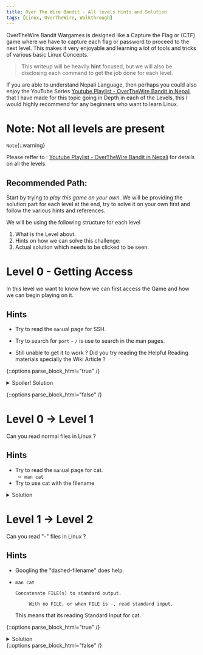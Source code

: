 ```yaml
---
title: Over The Wire Bandit - All levels Hints and Solution
tags: [Linux, OverTheWire, Walkthrough]
---
```


OverTheWire Bandit Wargames is designed like a Capture the Flag or (CTF) game where we have to capture each flag or password to proceed to the next level.
This makes it very enjoyable and learning a lot of tools and tricks of various basic Linux Concepts.

>This writeup will be heavily **hint** focused, but we will also be disclosing each command to get the job done for each level.

<!--more-->

If you are able to understand Nepali Language, then perhaps you could also enjoy the YouTube Series [Youtube Playlist - OverTheWire Bandit in Nepali](https://www.youtube.com/watch?v=CeAePLzwTuo&list=PLKocjee98idKk58y0GnqO83U0w83tNYQp&pp=gAQBiAQB)  that I have made for this topic going in Depth in each of the Levels, this I would highly recommend for any beginners who want to learn Linux. 

# Note: Not all levels are present

`Note`{:.warning} 

Please reffer to : [Youtube Playlist - OverTheWire Bandit in Nepali](https://www.youtube.com/watch?v=CeAePLzwTuo&list=PLKocjee98idKk58y0GnqO83U0w83tNYQp&pp=gAQBiAQB) for details on all the levels.

## Recommended Path:
Start by trying to *play this game on your own.* We will be providing the solution part for each level at the end, try to solve it on your own first and follow the various hints and references.

We will be using the following structure for each level
1. What is the Level about.
2. Hints on how we can solve this challenge:
3. Actual solution which needs to be clicked to be seen. 

# Level 0 - Getting Access
In this level we want to know how we can first access the Game and how we can begin playing on it.

## Hints

- Try to read the `man`ual page for SSH. 
- Try to search for `port` - `/` is use to search in the man pages.

- Still unable to get it to work ? Did you try reading the Helpful Reading materials specially the Wiki Article ?

{::options parse_block_html="true" /}

<details>
  <summary  markdown="span"> Spoiler! Solution </summary>

#### Commands to Execute

  ```bash
  ssh -p 2220 bandit0@bandit.labs.overthewire.org
  ```

#### Explanation

Where we are supplying the custom port 2220 instead of the default port of `21` for ssh to work. 

</details>

{::options parse_block_html="false" /}


# Level 0 -> Level 1

Can you read normal files in Linux ?

## Hints

- Try to read the `man`ual page for cat. 
  - `man cat`
- Try to use cat with the filename 

<details>
  <summary> Solution </summary>
  
  #### Commands to Execute
  ```bash
  cat readme
  ```
#### Explanation

Where we are reading the file and displaying its content in the Standard Out or in the screen.
</details>

# Level 1 -> Level 2

Can you read "-" files in Linux ?

## Hints

- Googling the "dashed-filename" does help.
- `man cat`

  ```
  Concatenate FILE(s) to standard output.

       With no FILE, or when FILE is -, read standard input.
  ```

  This means that its reading Standard Input for cat. 

{::options parse_block_html="true" /}
<details>
  <summary  markdown="span"> Solution </summary>
  
  Any of the following commands are valid.
  
  #### Commands to Execute

  ```bash
  cat ./-
  ```

#### Explanation
To tell the cat command that "-" here refers to a file we use a relative reference from ./ - which is the current directory.

</details>
{::options parse_block_html="false" /}



